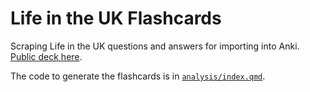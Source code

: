 # Life in the UK Flashcards

Scraping Life in the UK questions and answers for importing into Anki. [Public deck here](https://ankiweb.net/shared/info/1766184207).

The code to generate the flashcards is in [`analysis/index.qmd`](/analysis/index.qmd).